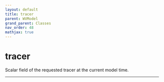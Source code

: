 ```yaml
---
layout: default
title: tracer
parent: WVModel
grand_parent: Classes
nav_order: 48
mathjax: true
---
```


#  tracer

Scalar field of the requested tracer at the current model time.


---

